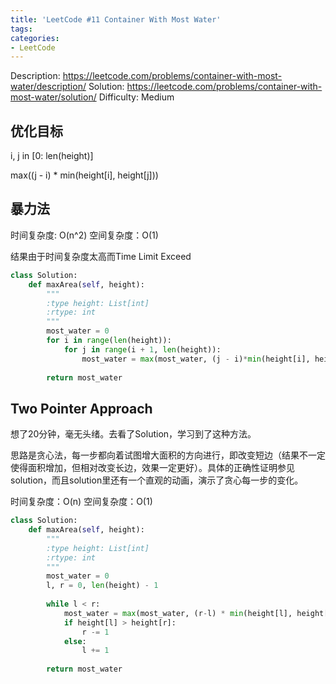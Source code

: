 ```yaml
---
title: 'LeetCode #11 Container With Most Water'
tags:
categories:
- LeetCode
---
```


Description: https://leetcode.com/problems/container-with-most-water/description/
Solution: https://leetcode.com/problems/container-with-most-water/solution/
Difficulty: Medium

## 优化目标
i, j in [0: len(height)]

max((j - i) * min(height[i], height[j]))


## 暴力法
时间复杂度: O(n^2)
空间复杂度：O(1)

结果由于时间复杂度太高而Time Limit Exceed

```python
class Solution:
    def maxArea(self, height):
        """
        :type height: List[int]
        :rtype: int
        """
        most_water = 0
        for i in range(len(height)):
            for j in range(i + 1, len(height)):
                most_water = max(most_water, (j - i)*min(height[i], height[j]))
                
        return most_water
```

## Two Pointer Approach
想了20分钟，毫无头绪。去看了Solution，学习到了这种方法。

思路是贪心法，每一步都向着试图增大面积的方向进行，即改变短边（结果不一定使得面积增加，但相对改变长边，效果一定更好）。具体的正确性证明参见solution，而且solution里还有一个直观的动画，演示了贪心每一步的变化。

时间复杂度：O(n)
空间复杂度：O(1)

```python
class Solution:
    def maxArea(self, height):
        """
        :type height: List[int]
        :rtype: int
        """
        most_water = 0
        l, r = 0, len(height) - 1
        
        while l < r:
            most_water = max(most_water, (r-l) * min(height[l], height[r]))
            if height[l] > height[r]:
                r -= 1
            else:
                l += 1
                
        return most_water
```